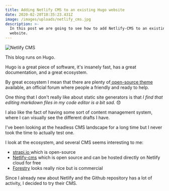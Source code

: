 ```yaml
---
title: Adding Netlify CMS to an existing Hugo website
date: 2020-02-20T18:35:23.431Z
image: /images/uploads/netlify_cms.jpg
description: >-
  In this post we are going to see how to add Netlify-CMS to an existing Hugo
  website.
---
```

![Netlify CMS](/images/uploads/netlify_cms.jpg)

This blog runs on Hugo. 

Hugo is a great piece of software, it's insanely fast, has a great documentation, and a great ecosystem.

By great ecosystem I mean that there are plenty of[ open-source theme](https://themes.gohugo.io/) available, an official forum where people a friendly and ready to help. 

One thing that I don't really like about static site generators is that *I find that editing markdown files in my code editor is a bit sad.* 😞

I also like the fact of having some sort of content management system, where I can visually see the different drafts I have. 

I've been looking at the headless CMS landscape for a long time but I never took the time to actually test one.

I look at the ecosystem, and several CMS seems interesting to me:

* [strapi.io ](https://github.com/strapi/strapi)which is open-source
* [Netlify-cms](https://github.com/netlify/netlify-cms) which is open source and can be hosted directly on Netlify cloud for free
* [Forestry](https://forestry.io/) looks really nice but is commercial 

Since I already new about Netlify and the Github repository has a lot of activity, I decided to try their CMS.
